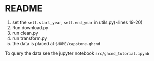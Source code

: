 # README
1. set the `self.start_year`, `self.end_year` in utils.py(~lines 19-20)
2. Run download.py
3. run clean.py
4. run transform.py
5. the data is placed at `$HOME/capstone-ghcnd`

To query the data see the jupyter notebook `src/ghcnd_tutorial.ipynb`
